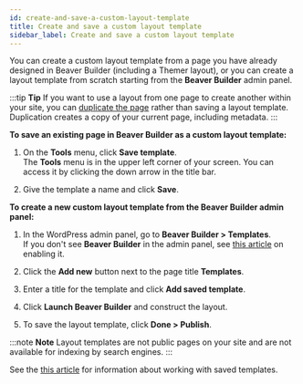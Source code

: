 ```yaml
---
id: create-and-save-a-custom-layout-template
title: Create and save a custom layout template
sidebar_label: Create and save a custom layout template
---
```


You can create a custom layout template from a page you have already designed
in Beaver Builder (including a Themer layout), or you can create a layout
template from scratch starting from the **Beaver Builder** admin panel.

:::tip **Tip**
If you want to use a layout from one page to create another within
your site, you can [duplicate the page](/beaver-builder/getting-started/bb-editor-basics/duplicate-your-beaver-builder-layout-to-another-page.md) rather than saving a layout template.
Duplication creates a copy of your current page, including metadata.
:::

**To save an existing page in Beaver Builder as a custom layout template:**

  1. On the **Tools** menu, click **Save template**.  
The **Tools** menu is in the upper left corner of your screen. You can access
it by clicking the down arrow in the title bar.

  2. Give the template a name and click **Save**.

**To create a new custom layout template from the Beaver Builder admin
panel:**

  1. In the WordPress admin panel, go to **Beaver Builder > Templates**.  
If you don't see **Beaver Builder** in the admin panel, see [this article](/beaver-builder/troubleshooting/miscellaneous/cant-find-the-beaver-builder-menu-in-the-admin-panel.md) on enabling it.

  2. Click the **Add new** button next to the page title **Templates**.
  3. Enter a title for the template and click **Add saved template**.
  4. Click **Launch Beaver Builder** and construct the layout.
  5. To save the layout template, click **Done > Publish**.

:::note **Note**
Layout templates are not public pages on your site and are not available for indexing by search engines.
:::

See the [this article](/beaver-builder/layouts/templates/layout-templates-overview.md) for information about working with saved templates.
